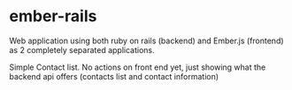 # ember-rails
Web application using both ruby on rails (backend) and Ember.js (frontend) as 2 completely separated applications. 

Simple Contact list. No actions on front end yet, just showing what the backend api offers (contacts list and contact information)

